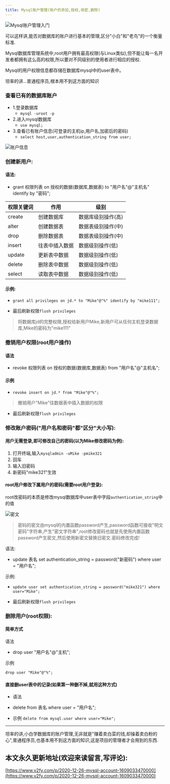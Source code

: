 ```yaml
---
title: Mysql账户管理(账户的添加,授权,改密,删除)
---
```






![Mysql账户管理入门](https://www.v2fy.com/asset/0i/jikemiji/jikemiji-md/2020-12-26-mysql-account-1609033470000.assets/3203841-a964ab794ba64dc7.png)



可以这样讲,能否对数据库的账户进行基本的管理,区分"小白"和"老鸟"的一个衡量标准.

Mysql数据库管理系统中,root用户拥有最高权限(与Linux类似),但不能让每一名开发者都拥有这么高的权限,所以要对不同级别的使用者进行相应的授权.

Mysql的用户权限信息都存储在数据库mysql中的user表中。

坦率的讲…普通程序员,根本用不到这方面的知识

### 查看已有的数据库账户

- 1.登录数据库
    - `mysql -uroot -p`
- 2.进入mysql数据库
    - `use mysql;`
- 3.查看已有账户信息(可登录的主机ip,用户名,加密后的密码)
    - `select host,user,authentication_string from user;`


![账户信息](https://www.v2fy.com/asset/0i/jikemiji/jikemiji-md/2020-12-26-mysql-account-1609033470000.assets/3203841-c7d93cbefd183910.png)

### 创建新用户:
#### 语法:

- grant 权限列表 on 授权的数据(数据库,数据表) to "用户名"@"主机名" identify by "密码";



| 权限关键词 | 作用           | 级别               |
| ---------- | -------------- | ------------------ |
| create     | 创建数据库     | 数据库级别操作(高) |
| alter      | 创建数据表     | 数据表级别操作(中) |
| drop       | 删除数据表     | 数据表级别操作(中) |
| insert     | 往表中插入数据 | 数据级别操作(低)   |
| update     | 更新表中数据   | 数据级别操作(低)   |
| delete     | 删除表中数据   | 数据级别操作(低)   |
| select     | 读取表中数据   | 数据级别操作(低)   |

#### 示例:


- `grant all privileges on jd.* to "Mike"@"%" identify by "mike111";`

- 最后刷新权限`flush privileges`

>将数据库jd的完整权限,授权给新用户Mike,新用户可从任何主机登录数据库,Mike的密码为"mike111"

### 撤销用户权限(root用户操作)

#### 语法
- revoke 权限列表 on 授权的数据(数据库,数据表) from "用户名"@"主机名";

#### 示例
- `revoke insert on jd.* from "Mike"@"%";`

> 撤销用户"Mike"往数据表中插入数据的权限

- 最后刷新权限`flush privileges`

###  修改账户密码("用户名和密码"都"区分"大小写):

#### 用户无需登录,即可修改自己的密码(以为Mike修改密码为例):
1. 打开终端,输入`mysqladmin -uMike -pmike321`
2. 回车
3. 输入旧密码
4. 新密码"mike321"生效


#### root用户修改下属用户的密码(需要root用户登录):
root改密码的本质是修改mysql数据库中user表中字段`authentication_string`中的值


![密文](https://www.v2fy.com/asset/0i/jikemiji/jikemiji-md/2020-12-26-mysql-account-1609033470000.assets/3203841-6d31821b57810edd.png)


>密码的密文由mysql的内置函数password产生,password函数可接收"明文密码"字符串,产生"密文字符串",root修改密码也就是先使用内置函数password产生密文,然后使用新密文替换旧密文.密码修改完成!

语法:

- update 表名 set authentication_string = password("新密码") where user = "用户名";

示例:

- `update user set authentication_string = password("mike321") where user="Mike";`

- 最后刷新权限`flush privileges`

### 删除用户(root权限):
#### 简单方式
语法

- drop user "用户名"@"主机";

示例

`drop user "Mike"@"%";`

####  直接删user表中的记录(如果第一种删不掉,就用这种方式)

- 语法


- delete from 表名 where user = "用户名"; 

- 示例
`delete from mysql.user where user="Mike";`

---
坦率的讲,小白学数据库的账户管理,无非就是"赚着卖白菜的钱,却操着卖白粉的心",普通程序员,也基本用不到这方面的知识,这是项目的管理者才会用到的东西.





## 本文永久更新地址(欢迎来读留言,写评论):

[https://www.v2fy.com/p/2020-12-26-mysql-account-1609033470000](https://www.v2fy.com/p/2020-12-26-mysql-account-1609033470000)
